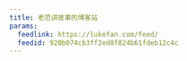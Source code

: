```yaml
---
title: 老范讲故事的博客站
params:
  feedlink: https://lukefan.com/feed/
  feedid: 920b074cb3ff2ed8f824b61fdeb12c4c
---
```

